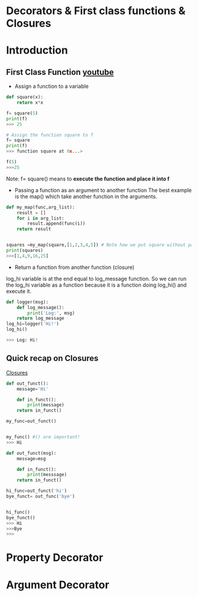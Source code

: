# Decorators &  First class functions & Closures


# Introduction

## First Class Function [youtube](https://www.youtube.com/watch?v=kr0mpwqttM0)
- Assign a function to a variable
```python
def square(x):
    return x*x

f= square(5)
print(f)
>>> 25

# Assign the function square to f
f= square 
print(f)
>>> function square at 0x...>

f(5)
>>>25


```
Note: f= square() means to **execute the function and place it into f**

- Passing a function as an argument to another function
The best example is the map() which take another function in the arguments.


```python
def my_map(func,arg_list):
    result = []
    for i in arg_list:
        result.append(func(i))
    return result


squares =my_map(square,[1,2,3,4,5]) # Note how we put square without parenthesis. So it is not executed
print(squares)
>>>[1,4,9,16,25]

```
- Return a function from another function (closure)

log_hi variable is at the end equal to log_message function. So we can run the log_hi variable as a function because it is a function doing log_hi() and execute it.

```python
def logger(msg):
    def log_message():
        print('Log:', msg)
    return log_message
log_hi=logger('Hi!')
log_hi()

>>> Log: Hi!
```





## Quick recap on Closures
[Closures](https://www.youtube.com/watch?v=swU3c34d2NQ)

```python
def out_funct():
    message='Hi'

    def in_funct():
        print(message)
    return in_funct()

my_func=out_funct()


my_func() #() are important!
>>> Hi
```

         

```python
def out_funct(msg):
    message=msg

    def in_funct():
        print(messsage)
    return in_funct()

hi_func=out_funct('hi')
bye_funct= out_func('bye')


hi_func()
bye_funct()
>>> Hi
>>>Bye
>>> 
```


# Property Decorator


# Argument Decorator
